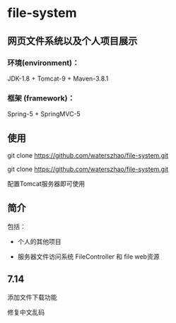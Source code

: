 # file-system


## 网页文件系统以及个人项目展示

### 环境(environment)：

JDK-1.8 + Tomcat-9 + Maven-3.8.1

### 框架 (framework)：

Spring-5 + SpringMVC-5





## 使用

git clone https://github.com/waterszhao/file-system.git

git clone https://github.com/waterszhao/file-system.git

配置Tomcat服务器即可使用



## 简介

包括：

- 个人的其他项目

- 服务器文件访问系统 FileController 和 file web资源

## 7.14

添加文件下载功能

修复中文乱码